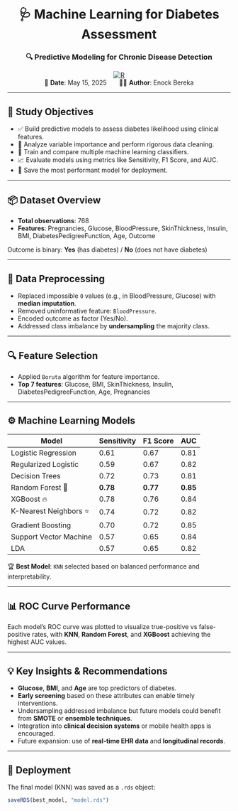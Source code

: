 <div align="center">

# 🩺 Machine Learning for Diabetes Assessment  
### 🔍 Predictive Modeling for Chronic Disease Detection

[![R](https://img.shields.io/badge/Built%20With-R-276DC3?logo=r&logoColor=white)](https://www.r-project.org/)  
📅 **Date**: May 15, 2025  👨‍💻 **Author**: Enock Bereka

</div>

---

## 🎯 Study Objectives

- ✅ Build predictive models to assess diabetes likelihood using clinical features.
- 🔬 Analyze variable importance and perform rigorous data cleaning.
- 🧠 Train and compare multiple machine learning classifiers.
- 📈 Evaluate models using metrics like Sensitivity, F1 Score, and AUC.
- 💾 Save the most performant model for deployment.

---

## 📦 Dataset Overview

- **Total observations**: 768
- **Features**: Pregnancies, Glucose, BloodPressure, SkinThickness, Insulin, BMI, DiabetesPedigreeFunction, Age, Outcome

Outcome is binary: **Yes** (has diabetes) / **No** (does not have diabetes)

---

## 🧹 Data Preprocessing

- Replaced impossible `0` values (e.g., in BloodPressure, Glucose) with **median imputation**.
- Removed uninformative feature: `BloodPressure`.
- Encoded outcome as factor (Yes/No).
- Addressed class imbalance by **undersampling** the majority class.

---

## 🔍 Feature Selection

- Applied `Boruta` algorithm for feature importance.
- **Top 7 features**: Glucose, BMI, SkinThickness, Insulin, DiabetesPedigreeFunction, Age, Pregnancies

---

## ⚙️ Machine Learning Models

| Model                  | Sensitivity | F1 Score | AUC      |
|------------------------|-------------|----------|----------|
| Logistic Regression    | 0.61        | 0.67     | 0.81     |
| Regularized Logistic   | 0.59        | 0.67     | 0.82     |
| Decision Trees         | 0.72        | 0.73     | 0.81     |
| Random Forest 🌲        | **0.78**    | **0.77** | **0.85** |
| XGBoost 🔥             | 0.78        | 0.76     | 0.84     |
| K-Nearest Neighbors ⭐  | 0.74        | 0.72     | 0.82     |
| Gradient Boosting      | 0.70        | 0.72     | 0.85     |
| Support Vector Machine | 0.57        | 0.65     | 0.84     |
| LDA                    | 0.57        | 0.65     | 0.82     |

🏆 **Best Model**: `KNN` selected based on balanced performance and interpretability.

---

## 📊 ROC Curve Performance

Each model’s ROC curve was plotted to visualize true-positive vs false-positive rates, with **KNN**, **Random Forest**, and **XGBoost** achieving the highest AUC values.

---

## 💡 Key Insights & Recommendations

- **Glucose**, **BMI**, and **Age** are top predictors of diabetes.
- **Early screening** based on these attributes can enable timely interventions.
- Undersampling addressed imbalance but future models could benefit from **SMOTE** or **ensemble techniques**.
- Integration into **clinical decision systems** or mobile health apps is encouraged.
- Future expansion: use of **real-time EHR data** and **longitudinal records**.

---

## 💾 Deployment

The final model (KNN) was saved as a `.rds` object:
```r
saveRDS(best_model, "model.rds")
